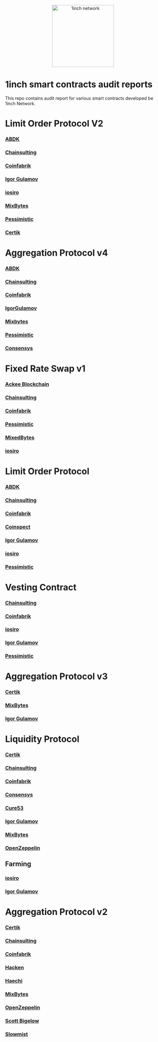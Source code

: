<p align="center">
  <img src="https://app.1inch.io/assets/images/logo.svg" width="200" alt="1inch network" />
</p>

# 1inch smart contracts audit reports
This repo contains audit report for various smart contracts developed be 1inch Network.

# Limit Order Protocol V2

### [ABDK](https://github.com/1inch/1inch-audits/raw/master/Limit%20Order%20Protocol%20V2/1Inch%20Limit%20Order%20Protocol_ABDK.pdf)
### [Chainsulting](https://github.com/1inch/1inch-audits/raw/master/Limit%20Order%20Protocol%20V2/1Inch%20Limit%20Order%20Protocol_Chainsulting.pdf)
### [Coinfabrik](https://github.com/1inch/1inch-audits/raw/master/Limit%20Order%20Protocol%20V2/1Inch%20Limit%20Order%20Protocol_CoinFabrik.pdf)
### [Igor Gulamov](https://github.com/1inch/1inch-audits/raw/master/Limit%20Order%20Protocol%20V2/1Inch%20Limit%20Order%20Protocol_IgorGulamov.pdf)
### [iosiro]()
### [MixBytes](https://github.com/1inch/1inch-audits/raw/master/Limit%20Order%20Protocol%20V2/1Inch%20Limit%20Order%20Protocol_MixBytes.pdf)
### [Pessimistic](https://github.com/1inch/1inch-audits/raw/master/Limit%20Order%20Protocol%20V2/1Inch%20Limit%20Order%20Protocol_Pessimistic.pdf)
### [Certik](https://github.com/1inch/1inch-audits/raw/master/Limit%20Order%20Protocol%20V2/1inch%20Limit%20Order%20Portocol_Certik.pdf)

# Aggregation Protocol v4

### [ABDK](https://github.com/1inch/1inch-audits/raw/master/Aggregation%20Protocol%20V4/1inch%20Aggregation%20Router%20v4%20Audit_ABDK.pdf)
### [Chainsulting](https://github.com/1inch/1inch-audits/raw/master/Aggregation%20Protocol%20V4/1inch%20Aggregation%20Router%20v4%20Audit_Chainsulting.pdf)
### [Coinfabrik](https://github.com/1inch/1inch-audits/raw/master/Aggregation%20Protocol%20V4/1inch%20Aggregation%20Router%20v4%20Audit_Coinfabrik.pdf)
### [IgorGulamov](https://github.com/1inch/1inch-audits/raw/master/Aggregation%20Protocol%20V4/1inch%20Aggregation%20Router%20v4%20Audit_Igor%20Gulamov.pdf)
### [Mixbytes](https://github.com/1inch/1inch-audits/raw/master/Aggregation%20Protocol%20V4/1Inch%20Aggregation%20Router%20v4%20Audit_MixBites.pdf)
### [Pessimistic](https://github.com/1inch/1inch-audits/blob/master/Aggregation%20Protocol%20V4/1inch%20Aggregation%20Router%20v4%20Audit_Pessimistic.pdf)
### [Consensys](https://github.com/1inch/1inch-audits/raw/master/Aggregation%20Protocol%20V4/1inch%20Aggregation%20Router%20v4%20Audit_Consensys.pdf)

# Fixed Rate Swap v1

### [Aсkee Blockchain](https://github.com/1inch/1inch-audits/raw/master/Fixed%20Rate%20Swap%20V1/1inch%20FixedRateSwap_Ackee%20Blockchain.pdf)
### [Chainsulting](https://github.com/1inch/1inch-audits/raw/master/Fixed%20Rate%20Swap%20V1/1inch%20FixedRateSwap_Chainsulting.pdf)
### [Coinfabrik](https://github.com/1inch/1inch-audits/raw/master/Fixed%20Rate%20Swap%20V1/1inch%20FixedRateSwap_CoinFabrik.pdf)
### [Pessimistic](https://github.com/1inch/1inch-audits/raw/master/Fixed%20Rate%20Swap%20V1/1inch%20FixedRateSwap_Pessimistic.pdf)
### [MixedBytes](https://github.com/1inch/1inch-audits/raw/master/Fixed%20Rate%20Swap%20V1/1inch%20FixedRateSwap_MixedBytes.pdf)
### [iosiro](https://iosiro.com/audits/1inch-network-fixed-rate-swap-smart-contract-audit)

# Limit Order Protocol

### [ABDK](https://github.com/1inch/1inch-audits/raw/master/Limit%20Order%20Protocol/ABDK%20-%201inch%20Limit%20Order%20Protocol%20audit.pdf)
### [Chainsulting](https://github.com/1inch/1inch-audits/raw/master/Limit%20Order%20Protocol/Chainsulting%20-%201inch%20Limit%20Order%20Protocol%20audit.pdf)
### [Coinfabrik](https://github.com/1inch/1inch-audits/raw/master/Limit%20Order%20Protocol/Coinfabrik%20-%201inch%20Limit%20Order%20Protocol%20audit.pdf)
### [Coinspect](https://github.com/1inch/1inch-audits/raw/master/Limit%20Order%20Protocol/Coinspect%20-%201inch%20Limit%20Order%20Protocol%20audit.pdf)
### [Igor Gulamov](https://github.com/1inch/1inch-audits/raw/curlyjannie-Audits-editing/Limit%20Order%20Protocol/LimitSwap%20audit.pdf)
### [iosiro](https://iosiro.com/audits/1inch-network-limit-order-protocol-smart-contract-audit)
### [Pessimistic](https://github.com/1inch/1inch-audits/raw/master/Limit%20Order%20Protocol/Pessimistic%20-%201inch%20Limit%20Order%20Protocol%20audit.pdf)

# Vesting Contract

### [Chainsulting](https://github.com/1inch/1inch-audits/raw/master/Vesting%20Contract/Chainsulting%20-%201inch%20Vesting%20Contract%20audit.pdf)
### [Coinfabrik](https://github.com/1inch/1inch-audits/raw/master/Vesting%20Contract/Coinfabrik%20-%201inch%20Vesting%20Contract%20audit.pdf)
### [iosiro](https://iosiro.com/audits/1inch-network-step-vesting-smart-contract-audit)
### [Igor Gulamov](https://github.com/1inch/1inch-audits/raw/master/Vesting%20Contract/Gulamov%20-%201inch%20Vesting%20Contract%20audit.pdf)
### [Pessimistic](https://github.com/1inch/1inch-audits/raw/master/Vesting%20Contract/Pessimistic%20-%201inch%20Vesting%20Contract%20audit.pdf)

# Aggregation Protocol v3

### [Certik](https://github.com/1inch/1inch-audits/raw/master/Aggregation%20Protocol%20V3/Certik%20-%201inch%20v3%20Audit%20Report.pdf)
### [MixBytes](https://github.com/1inch/1inch-audits/raw/master/Aggregation%20Protocol%20V3/MixBytes%20-%201inch%20v3%20Audit%20Report.pdf)
### [Igor Gulamov](https://github.com/1inch/1inch-audits/raw/master/Aggregation%20Protocol%20V3/Gulamov%20-%201inch%20v3%20Audit%20Report.pdf)

# Liquidity Protocol

### [Certik](https://github.com/1inch/1inch-audits/raw/master/Liquidity%20Protocol/Certik%20-%201inch%20Liquidity%20Protocol%20audit.pdf)
### [Chainsulting](https://github.com/1inch/1inch-audits/raw/master/Liquidity%20Protocol/Chainsulting%20-%201inch%20Liquidity%20Protocol%20Audit.pdf)
### [Coinfabrik](https://github.com/1inch/1inch-audits/raw/master/Liquidity%20Protocol/Coinfabrik%20-%201inch%20Liquidity%20Protocol%20Audit.pdf)
### [Consensys](https://consensys.net/diligence/audits/2020/12/1inch-liquidity-protocol/)
### [Cure53](https://github.com/1inch/1inch-audits/raw/master/Liquidity%20Protocol/Cure53%20-%201inch%20Liquidity%20Protocol%20audit.pdf)
### [Igor Gulamov](https://github.com/1inch/1inch-audits/raw/master/Liquidity%20Protocol/Gulamov%20-%201inch%20Liquidity%20Protocol%20audit.pdf)
### [MixBytes](https://github.com/1inch/1inch-audits/raw/master/Liquidity%20Protocol/MixBytes%20-%201inch%20Liquidity%20Protocol%20Report.pdf)
### [OpenZeppelin](https://blog.openzeppelin.com/mooniswap-v2-audit/)

## Farming

### [iosiro](https://iosiro.com/audits/1inch-exchange-staking-rewards-smart-contract-audit)
### [Igor Gulamov](https://github.com/1inch/1inch-audits/raw/master/Liquidity%20Protocol/Farming/Gulamov%20-%201inch%20Farming%20audit.pdf)

# Aggregation Protocol v2

### [Certik](https://github.com/1inch/1inch-audits/raw/master/Aggregation%20Protocol%20V2/Certik%20-%201inch%20v2%20Audit%20Report.pdf)
### [Chainsulting](https://github.com/1inch/1inch-audits/raw/master/Aggregation%20Protocol%20V2/Chainsulting%20-%201inch%20v2%20Audit%20Report.pdf)
### [Coinfabrik](https://github.com/1inch/1inch-audits/raw/master/Aggregation%20Protocol%20V2/Coinfabrik%20-%201inch%20v2%20Audit%20Report.pdf)
### [Hacken](https://github.com/1inch/1inch-audits/raw/master/Aggregation%20Protocol%20V2/Hacken%20-%201inch%20v2%20Audit%20Report.pdf)
### [Haechi](https://github.com/1inch/1inch-audits/raw/master/Aggregation%20Protocol%20V2/Haechi%20-%201inch%20v2%20Audit%20Report.pdf)
### [MixBytes](https://github.com/1inch/1inch-audits/raw/master/Aggregation%20Protocol%20V2/MixBytes%20-%201inch%20v2%20Audit%20Report.pdf)
### [OpenZeppelin](https://blog.openzeppelin.com/1inch-exchange-audit/)
### [Scott Bigelow](https://github.com/1inch/1inch-audits/raw/master/Aggregation%20Protocol%20V2/Scott%20Bigelow%20-%201inch%20v2%20Audit%20Report.pdf)
### [Slowmist](https://github.com/1inch/1inch-audits/raw/master/Aggregation%20Protocol%20V2/Slowmist%20-%201inch%20v2%20Audit%20Report.pdf)
